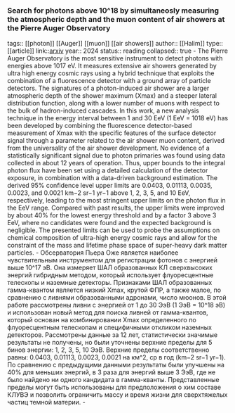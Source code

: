 ### Search for photons above 10^18 by simultaneosly measuring the atmospheric depth and the muon content of air showers at the Pierre Auger Observatory
tags:: [[photon]] [[Auger]] [[muon]] [[air showers]]
author:: [[Halim]]
type:: [[article]]
link::[arxiv](https://arxiv.org/pdf/2406.07439)
year:: 2024
status:: reading
collapsed:: true
	- The Pierre Auger Observatory is the most sensitive instrument to detect photons with energies above 1017 eV. It measures extensive air showers generated by ultra high energy cosmic rays using a hybrid technique that exploits the combination of a fluorescence detector with a ground array of particle detectors. The signatures of a photon-induced air shower are a larger atmospheric depth of the shower maximum (Xmax) and a steeper lateral distribution function, along with a lower number of muons with respect to the bulk of hadron-induced cascades. In this work, a new analysis technique in the energy interval between 1 and 30 EeV (1 EeV = 1018 eV) has been developed by combining the fluorescence detector-based measurement of Xmax with the specific features of the surface detector signal through a parameter related to the air shower muon content, derived from the universality of the air shower development. No evidence of a statistically significant signal due to photon primaries was found using data collected in about 12 years of operation. Thus, upper bounds to the integral photon flux have been set using a detailed calculation of the detector exposure, in combination with a data-driven background estimation. The derived 95% confidence level upper limits are 0.0403, 0.01113, 0.0035, 0.0023, and 0.0021 km−2 sr−1 yr−1 above 1, 2, 3, 5, and 10 EeV, respectively, leading to the most stringent upper limits on the photon flux in the EeV range. Compared with past results, the upper limits were improved by about 40% for the lowest energy threshold and by a factor 3 above 3 EeV, where no candidates were found and the expected background is negligible. The presented limits can be used to probe the assumptions on chemical composition of ultra-high energy cosmic rays and allow for the constraint of the mass and lifetime phase space of super-heavy dark matter particles.
		- Обсерватория Пьера Оже является наиболее чувствительным инструментом для регистрации фотонов с энергией выше 10^17 эВ. Она измеряет ШАЛ образованных КЛ сверхвысоких энергий гибридным методом, который использует флуоресцентные телескопы и наземные детекторы. Признаками ШАЛ образованных гамма-квантом является низкий Xmax, крутой ФПР, а также малое, по сравнению с ливнями образованными адронами, число мюонов. В этой работе рассмотрены ливни с энергией от 1 до 30 ЭэВ (1 ЭэВ = 10^18 эВ) и использован новый метод для поиска ливней от гамма-квантов, который основан на комбинировании Xmax определенного по флуоресцентным телескопам и специфичными откликом наземных детекторов. Рассмотрены данные за 12 лет, статистически значимые результаты не получены, но были уточнены верхние пределы для 5 бинов энергии: 1, 2, 3, 5, 10 ЭэВ. Верхние пределы соответственно равны: 0.0403, 0.01113, 0.0023, 0.0021 на км^2, ср в год (km−2 sr−1 yr−1). По сравнению с предыдущими данными результаты были улучшены на 40% для меньших энергий, в 3 раза для энергий выше 3 ЭэВ, где не было найдено ни одного кандидата в гамма-кванты. Представленные пределы могут быть использованы для предположения о хим составе КЛУВЭ и позволить ограничить массу и время жизни для сверхтяжелых частиц темной материи.
	-
